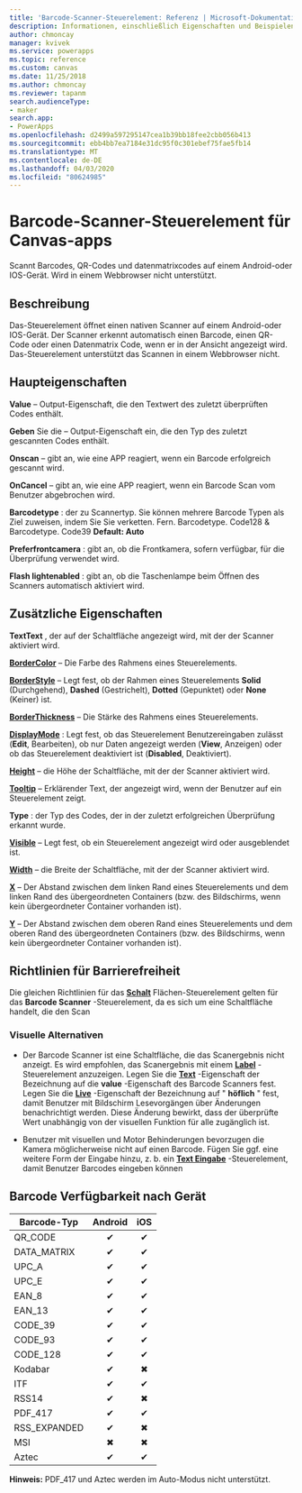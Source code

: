 ```yaml
---
title: 'Barcode-Scanner-Steuerelement: Referenz | Microsoft-Dokumentation'
description: Informationen, einschließlich Eigenschaften und Beispielen, über das Barcode Scanner-Steuerelement
author: chmoncay
manager: kvivek
ms.service: powerapps
ms.topic: reference
ms.custom: canvas
ms.date: 11/25/2018
ms.author: chmoncay
ms.reviewer: tapanm
search.audienceType:
- maker
search.app:
- PowerApps
ms.openlocfilehash: d2499a597295147cea1b39bb18fee2cbb056b413
ms.sourcegitcommit: ebb4bb7ea7184e31dc95f0c301ebef75fae5fb14
ms.translationtype: MT
ms.contentlocale: de-DE
ms.lasthandoff: 04/03/2020
ms.locfileid: "80624985"
---
```

# <a name="barcode-scanner-control-for-canvas-apps"></a>Barcode-Scanner-Steuerelement für Canvas-apps

Scannt Barcodes, QR-Codes und datenmatrixcodes auf einem Android-oder IOS-Gerät. Wird in einem Webbrowser nicht unterstützt.

## <a name="description"></a>Beschreibung

Das-Steuerelement öffnet einen nativen Scanner auf einem Android-oder IOS-Gerät. Der Scanner erkennt automatisch einen Barcode, einen QR-Code oder einen Datenmatrix Code, wenn er in der Ansicht angezeigt wird. Das-Steuerelement unterstützt das Scannen in einem Webbrowser nicht.

## <a name="key-properties"></a>Haupteigenschaften

**Value** – Output-Eigenschaft, die den Textwert des zuletzt überprüften Codes enthält.

**Geben** Sie die – Output-Eigenschaft ein, die den Typ des zuletzt gescannten Codes enthält.

**Onscan** – gibt an, wie eine APP reagiert, wenn ein Barcode erfolgreich gescannt wird.

**OnCancel** – gibt an, wie eine APP reagiert, wenn ein Barcode Scan vom Benutzer abgebrochen wird.

**Barcodetype** : der zu Scannertyp. Sie können mehrere Barcode Typen als Ziel zuweisen, indem Sie Sie verketten. Fern. Barcodetype. Code128 & Barcodetype. Code39 **Default: Auto**

**Preferfrontcamera** : gibt an, ob die Frontkamera, sofern verfügbar, für die Überprüfung verwendet wird.

**Flash lightenabled** : gibt an, ob die Taschenlampe beim Öffnen des Scanners automatisch aktiviert wird.

## <a name="additional-properties"></a>Zusätzliche Eigenschaften

**TextText** , der auf der Schaltfläche angezeigt wird, mit der der Scanner aktiviert wird.

**[BorderColor](properties-color-border.md)** – Die Farbe des Rahmens eines Steuerelements.

**[BorderStyle](properties-color-border.md)** – Legt fest, ob der Rahmen eines Steuerelements **Solid** (Durchgehend), **Dashed** (Gestrichelt), **Dotted** (Gepunktet) oder **None** (Keiner) ist.

**[BorderThickness](properties-color-border.md)** – Die Stärke des Rahmens eines Steuerelements.

**[DisplayMode](properties-core.md)** : Legt fest, ob das Steuerelement Benutzereingaben zulässt (**Edit**, Bearbeiten), ob nur Daten angezeigt werden (**View**, Anzeigen) oder ob das Steuerelement deaktiviert ist (**Disabled**, Deaktiviert).

**[Height](properties-size-location.md)** – die Höhe der Schaltfläche, mit der der Scanner aktiviert wird.

**[Tooltip](properties-core.md)** – Erklärender Text, der angezeigt wird, wenn der Benutzer auf ein Steuerelement zeigt.

**Type** : der Typ des Codes, der in der zuletzt erfolgreichen Überprüfung erkannt wurde.

**[Visible](properties-core.md)** – Legt fest, ob ein Steuerelement angezeigt wird oder ausgeblendet ist.

**[Width](properties-size-location.md)** – die Breite der Schaltfläche, mit der der Scanner aktiviert wird.

**[X](properties-size-location.md)** – Der Abstand zwischen dem linken Rand eines Steuerelements und dem linken Rand des übergeordneten Containers (bzw. des Bildschirms, wenn kein übergeordneter Container vorhanden ist).

**[Y](properties-size-location.md)** – Der Abstand zwischen dem oberen Rand eines Steuerelements und dem oberen Rand des übergeordneten Containers (bzw. des Bildschirms, wenn kein übergeordneter Container vorhanden ist).

## <a name="accessibility-guidelines"></a>Richtlinien für Barrierefreiheit
Die gleichen Richtlinien für das **[Schalt](control-button.md)** Flächen-Steuerelement gelten für das **Barcode Scanner** -Steuerelement, da es sich um eine Schaltfläche handelt, die den Scan

### <a name="visual-alternatives"></a>Visuelle Alternativen
* Der Barcode Scanner ist eine Schaltfläche, die das Scanergebnis nicht anzeigt. Es wird empfohlen, das Scanergebnis mit einem **[Label](control-text-box.md)** -Steuerelement anzuzeigen. Legen Sie die **[Text](properties-core.md)** -Eigenschaft der Bezeichnung auf die **value** -Eigenschaft des Barcode Scanners fest. Legen Sie die **[Live](properties-accessibility.md)** -Eigenschaft der Bezeichnung auf " **höflich** " fest, damit Benutzer mit Bildschirm Lesevorgängen über Änderungen benachrichtigt werden. Diese Änderung bewirkt, dass der überprüfte Wert unabhängig von der visuellen Funktion für alle zugänglich ist.

* Benutzer mit visuellen und Motor Behinderungen bevorzugen die Kamera möglicherweise nicht auf einen Barcode. Fügen Sie ggf. eine weitere Form der Eingabe hinzu, z. b. ein **[Text Eingabe](control-text-input.md)** -Steuerelement, damit Benutzer Barcodes eingeben können

## <a name="barcode-availability-by-device"></a>Barcode Verfügbarkeit nach Gerät

| Barcode-Typ | Android | iOS |
|--------------|:-------:|:---:|
|QR_CODE|✔|✔|
|DATA_MATRIX|✔|✔|
|UPC_A|✔|✔|
|UPC_E|✔|✔|
|EAN_8|✔|✔|
|EAN_13|✔|✔|
|CODE_39|✔|✔|
|CODE_93|✔|✔|
|CODE_128|✔|✔|
|Kodabar|✔|✖|
|ITF|✔|✔|
|RSS14|✔|✖|
|PDF_417|✔|✔|
|RSS_EXPANDED|✔|✖|
|MSI|✖|✖|
|Aztec|✔|✔|

**Hinweis:** PDF_417 und Aztec werden im Auto-Modus nicht unterstützt.
